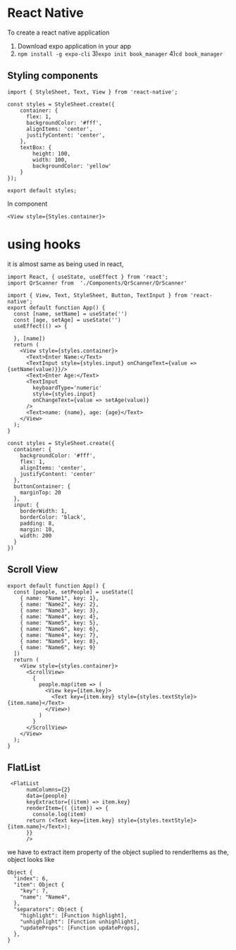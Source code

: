 # React Native

To create a react native application 
1) Download expo application in your app
2) ```npm install -g expo-cli```
3)```expo init book_manager```
4)```cd book_manager```

## Styling components

```
import { StyleSheet, Text, View } from 'react-native';

const styles = StyleSheet.create({
    container: {
      flex: 1,
      backgroundColor: '#fff',
      alignItems: 'center',
      justifyContent: 'center',
    },
    textBox: {
        height: 100,
        width: 100,
        backgroundColor: 'yellow'
    }
});

export default styles;
```
In component
```
<View style={Styles.container}>
```

# using hooks
it is almost same as being used in react, 
```
import React, { useState, useEffect } from 'react';
import QrScanner from  './Components/QrScanner/QrScanner'

import { View, Text, StyleSheet, Button, TextInput } from 'react-native';
export default function App() {
  const [name, setName] = useState('')
  const [age, setAge] = useState('')
  useEffect(() => {

  }, [name])
  return (
    <View style={styles.container}>
      <Text>Enter Name:</Text>
      <TextInput style={styles.input} onChangeText={value => {setName(value)}}/>
      <Text>Enter Age:</Text>
      <TextInput 
        keyboardType='numeric' 
        style={styles.input} 
        onChangeText={value => setAge(value)}
      />
      <Text>name: {name}, age: {age}</Text>
    </View>
  );
}

const styles = StyleSheet.create({
  container: {
    backgroundColor: '#fff',
    flex: 1,
    alignItems: 'center',
    justifyContent: 'center'
  },
  buttonContainer: {
    marginTop: 20
  },
  input: {
    borderWidth: 1,
    borderColor: 'black',
    padding: 8,
    margin: 10, 
    width: 200
  }
})
```

## Scroll View
```
export default function App() {
  const [people, setPeople] = useState([
    { name: "Name1", key: 1},
    { name: "Name2", key: 2},
    { name: "Name3", key: 3},
    { name: "Name4", key: 4},
    { name: "Name5", key: 5},
    { name: "Name6", key: 6},
    { name: "Name4", key: 7},
    { name: "Name5", key: 8},
    { name: "Name6", key: 9}
  ])
  return (
    <View style={styles.container}>
      <ScrollView>
        {
          people.map(item => (
            <View key={item.key}>
              <Text key={item.key} style={styles.textStyle}>{item.name}</Text>
            </View>)
          )
        }
      </ScrollView>
    </View>
  );
}
```
## FlatList
```
 <FlatList
      numColumns={2}
      data={people}
      keyExtractor={(item) => item.key}
      renderItem={( {item}) => {
        console.log(item)
      return (<Text key={item.key} style={styles.textStyle}>{item.name}</Text>);
      }}
      />
```

we have to extract item property of the object suplied to renderItems as the, object looks like
```
Object {
  "index": 6,
  "item": Object {
    "key": 7,
    "name": "Name4",
  },
  "separators": Object {
    "highlight": [Function highlight],
    "unhighlight": [Function unhighlight],
    "updateProps": [Function updateProps],
  },
}

```
